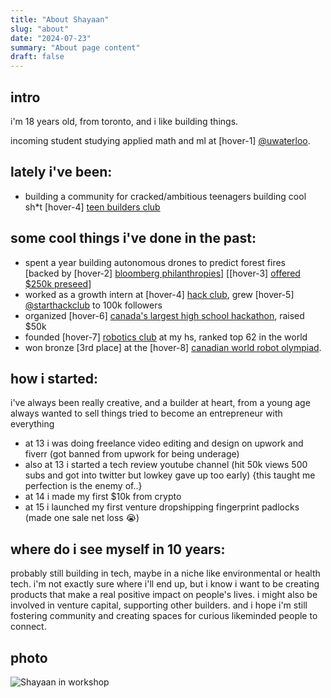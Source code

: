 ```yaml
---
title: "About Shayaan"
slug: "about"
date: "2024-07-23"
summary: "About page content"
draft: false
---
```


## intro

i'm 18 years old, from toronto, and i like building things.

incoming student studying applied math and ml at [hover-1] [@uwaterloo](https://uwaterloo.ca/).

## lately i've been:
- building a community for cracked/ambitious teenagers building cool sh*t [hover-4] [teen builders club](https://www.teenbuilders.club/)
## some cool things i've done in the past:

- spent a year building autonomous drones to predict forest fires  
  [backed by [hover-2] [bloomberg philanthropies](https://www.bloomberg.org/government-innovation/spurring-innovation-in-cities/youth-climate-action-fund/)] [[hover-3] [offered $250k preseed](https://www.joinef.com/)]
- worked as a growth intern at [hover-4] [hack club](https://hackclub.com/), grew [hover-5] [@starthackclub](https://www.instagram.com/starthackclub/) to 100k followers
- organized [hover-6] [canada's largest high school hackathon](https://apocalypse.hackclub.com/), raised $50k
- founded [hover-7] [robotics club](https://wossrobotics.ca/) at my hs, ranked top 62 in the world
- won bronze [3rd place] at the [hover-8] [canadian world robot olympiad](https://wro-association.org/).

## how i started:

i've always been really creative, and a builder at heart, from a young age always wanted to sell things tried to become an entrepreneur with everything

- at 13 i was doing freelance video editing and design on upwork and fiverr (got banned from upwork for being underage)
- also at 13 i started a tech review youtube channel (hit 50k views 500 subs and got into twitter but lowkey gave up too early) {this taught me perfection is the enemy of..}
- at 14 i made my first $10k from crypto
- at 15 i launched my first venture dropshipping fingerprint padlocks (made one sale net loss 😭)

## where do i see myself in 10 years:

probably still building in tech, maybe in a niche like environmental or health tech. i'm not exactly sure where i'll end up, but i know i want to be creating products that make a real positive impact on people's lives. i might also be involved in venture capital, supporting other builders. and i hope i'm still fostering community and creating spaces for curious likeminded people to connect.

## photo

![Shayaan in workshop](/000129720010.JPG)
